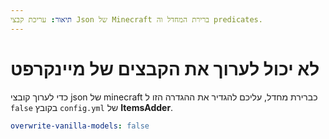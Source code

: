 ```yaml
---
תיאור: עריכת קבצי Json של Minecraft ברירת המחדל וה predicates.
---
```


# לא יכול לערוך את הקבצים של מיינקרפט

כדי לערוך קובצי json של minecraft כברירת מחדל, עליכם להגדיר את ההגדרה הזו ל `false` בקובץ `config.yml` של **ItemsAdder**.

```yaml
overwrite-vanilla-models: false
```
